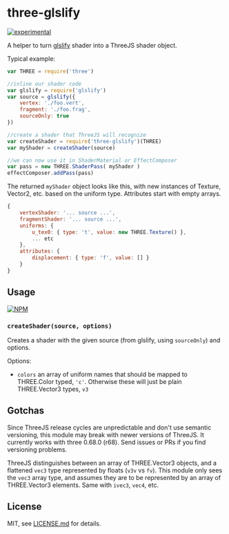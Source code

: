 # three-glslify

[![experimental](http://badges.github.io/stability-badges/dist/experimental.svg)](http://github.com/badges/stability-badges)

A helper to turn [glslify](https://github.com/stackgl/glslify) shader into a ThreeJS shader object. 

Typical example:

```js
var THREE = require('three')

//inline our shader code
var glslify = require('glslify')
var source = glslify({
    vertex: './foo.vert',
    fragment: './foo.frag',
    sourceOnly: true
})

//create a shader that ThreeJS will recognize
var createShader = require('three-glslify')(THREE)
var myShader = createShader(source)

//we can now use it in ShaderMaterial or EffectComposer
var pass = new THREE.ShaderPass( myShader )
effectComposer.addPass(pass)
```

The returned `myShader` object looks like this, with new instances of Texture, Vector2, etc. based on the uniform type. Attributes start with empty arrays. 

```js
{
	vertexShader: '... source ...',
	fragmentShader: '... source ...',
	uniforms: {
		u_tex0: { type: 't', value: new THREE.Texture() },
		... etc
	},
	attributes: {
		displacement: { type: 'f', value: [] }
	}
}
```

## Usage

[![NPM](https://nodei.co/npm/three-glslify.png)](https://nodei.co/npm/three-glslify/)

### `createShader(source, options)`

Creates a shader with the given source (from glslify, using `sourceOnly`) and options.

Options:

- `colors` an array of uniform names that should be mapped to THREE.Color typed, `'c'`. Otherwise these will just be plain THREE.Vector3 types, `v3`

## Gotchas

Since ThreeJS release cycles are unpredictable and don't use semantic versioning, this module may break with newer versions of ThreeJS. It currently works with three 0.68.0 (r68). Send issues or PRs if you find versioning problems.

ThreeJS distinguishes between an array of THREE.Vector3 objects, and a flattened `vec3` type represented by floats (`v3v` vs `fv`). This module only sees the `vec3` array type, and assumes they are to be represented by an array of THREE.Vector3 elements. Same with `ivec3`, `vec4`, etc. 

## License

MIT, see [LICENSE.md](http://github.com/mattdesl/three-glslify/blob/master/LICENSE.md) for details.
